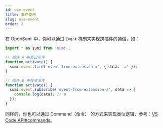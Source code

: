 ```yaml
---
id: use-event
title: 事件使用
slug: use-event
order: 2
---
```


在 OpenSumi 中，你可以通过 `Event` 机制来实现跨插件的通信，如：

```ts
import * as sumi from 'sumi';

// 插件 A 中发出事件
function activate() {
  sumi.event.fire('event-from-extension-a', { data: 'a' });
}

// 插件 B 中接收事件
function activate() {
  sumi.event.subscribe('event-from-extension-a', data => {
    console.log(data); // a
  });
}
```

同样的，你也可以通过 Command（命令） 的方式来实现类似逻辑，参考：[VS Code API#commands](https://code.visualstudio.com/api/references/vscode-api#commands)。
